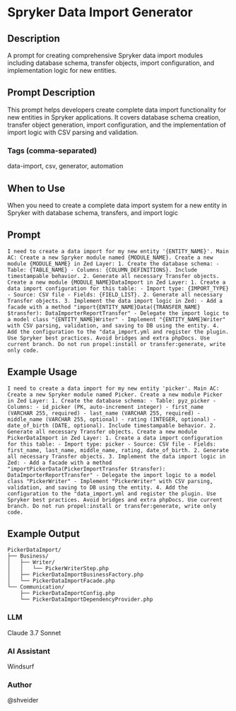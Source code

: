 # Spryker Data Import Generator

## Description

A prompt for creating comprehensive Spryker data import modules including database schema, transfer objects, import configuration, and implementation logic for new entities.

## Prompt Description

This prompt helps developers create complete data import functionality for new entities in Spryker applications. It covers database schema creation, transfer object generation, import configuration, and the implementation of import logic with CSV parsing and validation.

### Tags (comma-separated)
data-import, csv, generator, automation

## When to Use

When you need to create a complete data import system for a new entity in Spryker with database schema, transfers, and import logic

## Prompt

```text
I need to create a data import for my new entity '{ENTITY_NAME}'. Main AC: Create a new Spryker module named {MODULE_NAME}. Create a new module {MODULE_NAME} in Zed Layer: 1. Create the database schema: - Table: {TABLE_NAME} - Columns: {COLUMN_DEFINITIONS}. Include timestampable behavior. 2. Generate all necessary Transfer objects. Create a new module {MODULE_NAME}DataImport in Zed Layer: 1. Create a data import configuration for this table: - Import type: {IMPORT_TYPE} - Source: CSV file - Fields: {FIELD_LIST}. 2. Generate all necessary Transfer objects. 3. Implement the data import logic in Zed: - Add a facade with a method "import{ENTITY_NAME}Data({TRANSFER_NAME} $transfer): DataImporterReportTransfer" - Delegate the import logic to a model class "{ENTITY_NAME}Writer" - Implement "{ENTITY_NAME}Writer" with CSV parsing, validation, and saving to DB using the entity. 4. Add the configuration to the "data_import.yml and register the plugin. Use Spryker best practices. Avoid bridges and extra phpDocs. Use current branch. Do not run propel:install or transfer:generate, write only code.
```

## Example Usage

```text
I need to create a data import for my new entity 'picker'. Main AC: Create a new Spryker module named Picker. Create a new module Picker in Zed Layer: 1. Create the database schema: - Table: pyz_picker - Columns: - id_picker (PK, auto-increment integer) - first_name (VARCHAR 255, required) - last_name (VARCHAR 255, required) - middle_name (VARCHAR 255, optional) - rating (INTEGER, optional) - date_of_birth (DATE, optional). Include timestampable behavior. 2. Generate all necessary Transfer objects. Create a new module PickerDataImport in Zed Layer: 1. Create a data import configuration for this table: - Import type: picker - Source: CSV file - Fields: first_name, last_name, middle_name, rating, date_of_birth. 2. Generate all necessary Transfer objects. 3. Implement the data import logic in Zed: - Add a facade with a method "importPickerData(PickerImportTransfer $transfer): DataImporterReportTransfer" - Delegate the import logic to a model class "PickerWriter" - Implement "PickerWriter" with CSV parsing, validation, and saving to DB using the entity. 4. Add the configuration to the "data_import.yml and register the plugin. Use Spryker best practices. Avoid bridges and extra phpDocs. Use current branch. Do not run propel:install or transfer:generate, write only code.
```

## Example Output

```
PickerDataImport/
├── Business/
│   ├── Writer/
│   │   └── PickerWriterStep.php
│   ├── PickerDataImportBusinessFactory.php
│   └── PickerDataImportFacade.php
└── Communication/
    ├── PickerDataImportConfig.php
    └── PickerDataImportDependencyProvider.php
```

### LLM
Claude 3.7 Sonnet

### AI Assistant
Windsurf

### Author
@shveider
